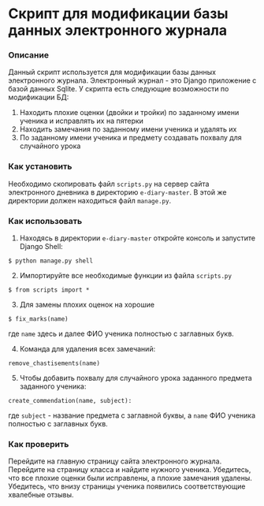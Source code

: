 # Скрипт для модификации базы данных электронного журнала

### Описание

Данный скрипт используется для модификации базы данных электронного журнала. Электронный журнал - это
Django приложение с базой данных Sqlite. У скрипта есть следующие возможности по модификации БД:

1. Находить плохие оценки (двойки и тройки) по заданному имени ученика и исправлять их на пятерки
2. Находить замечания по заданному имени ученика и удалять их
3. По заданному имени ученика и предмету создавать похвалу для случайного урока

### Как установить

Необходимо скопировать файл `scripts.py` на сервер сайта электронного дневника в директорию `e-diary-master`.
В этой же директории должен находиться файл `manage.py`.

### Как использовать

1. Находясь в директории `e-diary-master` откройте консоль и запустите Django Shell:

```console
$ python manage.py shell 
```

2. Импортируйте все необходимые функции из файла `scripts.py`

```console
$ from scripts import *
```

3. Для замены плохих оценок на хорошие

```console
$ fix_marks(name)
```

где `name` здесь и далее ФИО ученика полностью с заглавных букв.

4. Команда для удаления всех замечаний:

```console
remove_chastisements(name)
```

5. Чтобы добавить похвалу для случайного урока заданного предмета заданного ученика:

```console
create_commendation(name, subject):
```

где `subject` - название предмета с заглавной буквы, а `name`  ФИО ученика полностью с заглавных букв.

### Как проверить

Перейдите на главную страницу сайта электронного журнала. Перейдите на страницу класса и найдите нужного ученика.
Убедитесь, что все плохие оценки были исправлены, а плохие замечания удалены. Убедитесь, что внизу страницы ученика
появились соответствующие хвалебные отзывы.

